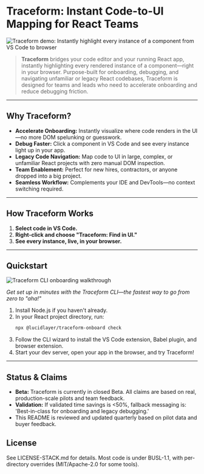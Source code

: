 # Traceform: Instant Code-to-UI Mapping for React Teams

![Traceform demo: Instantly highlight every instance of a component from VS Code to browser](../.github/demo.gif)

> **Traceform** bridges your code editor and your running React app, instantly highlighting every rendered instance of a component—right in your browser. Purpose-built for onboarding, debugging, and navigating unfamiliar or legacy React codebases, Traceform is designed for teams and leads who need to accelerate onboarding and reduce debugging friction.


---

## Why Traceform?
- **Accelerate Onboarding:** Instantly visualize where code renders in the UI—no more DOM spelunking or guesswork.
- **Debug Faster:** Click a component in VS Code and see every instance light up in your app.
- **Legacy Code Navigation:** Map code to UI in large, complex, or unfamiliar React projects with zero manual DOM inspection.
- **Team Enablement:** Perfect for new hires, contractors, or anyone dropped into a big project.
- **Seamless Workflow:** Complements your IDE and DevTools—no context switching required.

---

## How Traceform Works
1. **Select code in VS Code.**
2. **Right-click and choose "Traceform: Find in UI."**
3. **See every instance, live, in your browser.**

---

## Quickstart

![Traceform CLI onboarding walkthrough](../.github/onboarding.gif)

*Get set up in minutes with the Traceform CLI—the fastest way to go from zero to "aha!"*

1. Install Node.js if you haven't already.
2. In your React project directory, run:
   ```bash
   npx @lucidlayer/traceform-onboard check
   ```
3. Follow the CLI wizard to install the VS Code extension, Babel plugin, and browser extension.
4. Start your dev server, open your app in the browser, and try Traceform!

---

## Status & Claims
- **Beta:** Traceform is currently in closed Beta. All claims are based on real, production-scale pilots and team feedback.
- **Validation:** If validated time savings is <50%, fallback messaging is: 'Best-in-class for onboarding and legacy debugging.'
- This README is reviewed and updated quarterly based on pilot data and buyer feedback.

## License
See LICENSE-STACK.md for details. Most code is under BUSL-1.1, with per-directory overrides (MIT/Apache-2.0 for some tools).
